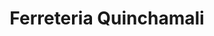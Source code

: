 ---
title: "Ferreteria Quinchamali"
url: /las-condes/ferreteria-quinchamali/
shop: hágalo usted mismo
---